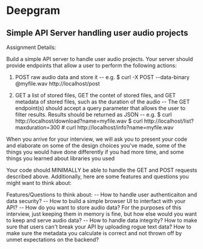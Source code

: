 # Deepgram
<h2>Simple API Server handling user audio projects</h2>


Assignment Details:

Build a simple API server to handle user audio projects. 
Your server should provide endpoints that allow a user to perform the following actions: 

1. POST raw audio data and store it
-- e.g. $ curl -X POST --data-binary @myfile.wav http://localhost/post

2. GET a list of stored files, GET the contet of stored files, and GET metadata of stored files, such as the duration of the audio
-- The GET endpoint(s) should accept a query parameter that allows the user to filter results. Results should be returned as JSON
-- e.g. $ curl http://localhost/download?name=myfile.wav
        $ curl http://localhost/list?maxduration=300
        # curl http://localhost/info?name=myfile.wav

When you arrive for your interview, we will ask you to present your code and elaborate on some of the design choices you've made, some of the things you would have done differently if you had more time, and some things you learned about libraries you used

Your code should MINIMALLY be able to handle the GET and POST requests described above. Additionally, here are some features and questions you might want to think about:

Features/Questions to think about:
-- How to handle user authenticaiton and data security?
-- How to build a simple browser UI to interfact with your API?
-- How do you want to store audio data? For the purposes of this interview, just keeping them in memory is fine, but how else would you want to keep and serve audio data?
-- How to handle data integrity? How to make sure that users can't break your API by uploading rogue text data? How to make sure the metadata you calculate is correct and not thrown off by unmet expectations on the backend?
